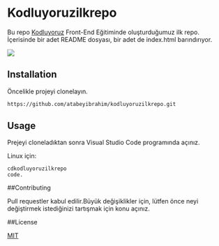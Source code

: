 # Kodluyoruzilkrepo

Bu repo [Kodluyoruz](https://kodluyoruz.org/) Front-End Eğitiminde oluşturduğumuz ilk repo. İçerisinde bir adet README dosyası, bir adet de index.html barındırıyor.

![](https://picsum.photos/id/237/200/300)

## Installation

Öncelikle projeyi clonelayın.
``` bash
https://github.com/atabeyibrahim/kodluyoruzilkrepo.git   
```


## Usage

Prejeyi cloneladıktan sonra Visual Studio Code programında açınız.

Linux için:

```Linux
cdkodluyoruzilkrepo
code.
```

##Contributing

Pull requestler kabul  edilir.Büyük değişiklikler için, lütfen önce neyi değiştirmek istediğinizi tartışmak için konu açınız.

##License

[MIT](https://choosealicense.com/licenses/mit/)



